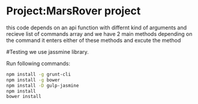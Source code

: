 # Project:MarsRover project
this code depends on an api function with differnt kind of arguments
and recieve list of commands array
and we have 2 main methods
depending on the command it enters either of these methods 
and excute the method

#Testing
we use jassmine library.

Run following commands:

```bash
npm install -g grunt-cli
npm install -g bower
npm install -D gulp-jasmine
npm install
bower install
```


